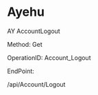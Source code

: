 #     Ayehu


AY AccountLogout

Method: Get

OperationID: Account_Logout

EndPoint:

/api/Account/Logout

